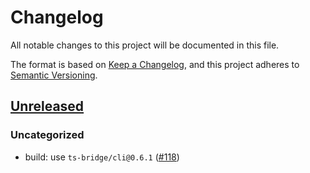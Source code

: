 # Changelog

All notable changes to this project will be documented in this file.

The format is based on [Keep a Changelog](https://keepachangelog.com/en/1.0.0/),
and this project adheres to [Semantic Versioning](https://semver.org/spec/v2.0.0.html).

## [Unreleased]

### Uncategorized

- build: use `ts-bridge/cli@0.6.1` ([#118](https://github.com/MetaMask/accounts/pull/118))

[Unreleased]: https://github.com/MetaMask/accounts/
